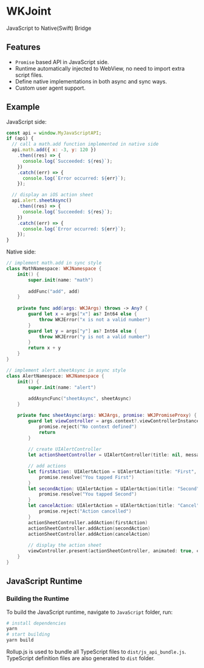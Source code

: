 # WKJoint

JavaScript to Native(Swift) Bridge

## Features

* `Promise` based API in JavaScript side.
* Runtime automatically injected to WebView, no need to import extra script files.
* Define native implementations in both async and sync ways.
* Custom user agent support.

## Example

JavaScript side:

```javascript
const api = window.MyJavaScriptAPI;
if (api) {
  // call a math.add function implemented in native side
  api.math.add({ x: -3, y: 120 })
    .then((res) => {
      console.log(`Succeeded: ${res}`);
    })
    .catch((err) => {
      console.log(`Error occurred: ${err}`);
    });

  // display an iOS action sheet
  api.alert.sheetAsync()
    .then((res) => {
      console.log(`Succeeded: ${res}`);
    })
    .catch((err) => {
      console.log(`Error occurred: ${err}`);
    });
}
```

Native side:

```swift
// implement math.add in sync style
class MathNamespace: WKJNamespace {
    init() {
        super.init(name: "math")
        
        addFunc("add", add)
    }
    
    private func add(args: WKJArgs) throws -> Any? {
        guard let x = args["x"] as? Int64 else {
            throw WKJError("x is not a valid number")
        }
        guard let y = args["y"] as? Int64 else {
            throw WKJError("y is not a valid number")
        }
        return x + y
    }
}

// implement alert.sheetAsync in async style
class AlertNamespace: WKJNamespace {
    init() {
        super.init(name: "alert")
        
        addAsyncFunc("sheetAsync", sheetAsync)
    }

    private func sheetAsync(args: WKJArgs, promise: WKJPromiseProxy) {
        guard let viewController = args.context?.viewControllerInstance else {
            promise.reject("No context defined")
            return
        }
        
        // create UIAlertController
        let actionSheetController = UIAlertController(title: nil, message: nil, preferredStyle: .actionSheet)

        // add actions
        let firstAction: UIAlertAction = UIAlertAction(title: "First", style: .default) { action -> Void in
            promise.resolve("You tapped First")
        }
        let secondAction: UIAlertAction = UIAlertAction(title: "Second", style: .default) { action -> Void in
            promise.resolve("You tapped Second")
        }
        let cancelAction: UIAlertAction = UIAlertAction(title: "Cancel", style: .cancel) { action -> Void in
            promise.reject("Action cancelled")
        }
        actionSheetController.addAction(firstAction)
        actionSheetController.addAction(secondAction)
        actionSheetController.addAction(cancelAction)
        
        // display the action sheet
        viewController.present(actionSheetController, animated: true, completion: nil)
    }
}
```

## JavaScript Runtime

### Building the Runtime

To build the JavaScript runtime, navigate to `JavaScript` folder, run:

```sh
# install dependencies
yarn
# start building
yarn build
```

Rollup.js is used to bundle all TypeScript files to `dist/js_api_bundle.js`. TypeScript definition files are also generated to `dist` folder.
